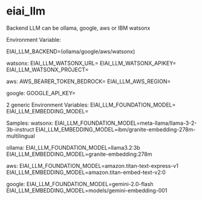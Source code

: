 # eiai_llm

Backend LLM can be ollama, google, aws or IBM watsonx

Environment Variable:

EIAI_LLM_BACKEND=(ollama/google/aws/watsonx)

watsonx:
EIAI_LLM_WATSONX_URL=
EIAI_LLM_WATSONX_APIKEY=
EIAI_LLM_WATSONX_PROJECT=

aws:
AWS_BEARER_TOKEN_BEDROCK=
EIAI_LLM_AWS_REGION=

google:
GOOGLE_API_KEY=


2 generic Environment Variables:
EIAI_LLM_FOUNDATION_MODEL=
EIAI_LLM_EMBEDDING_MODEL=

Samples:
watsonx:
EIAI_LLM_FOUNDATION_MODEL=meta-llama/llama-3-2-3b-instruct
EIAI_LLM_EMBEDDING_MODEL=ibm/granite-embedding-278m-multilingual

ollama:
EIAI_LLM_FOUNDATION_MODEL=llama3.2:3b
EIAI_LLM_EMBEDDING_MODEL=granite-embedding:278m

aws:
EIAI_LLM_FOUNDATION_MODEL=amazon.titan-text-express-v1
EIAI_LLM_EMBEDDING_MODEL=amazon.titan-embed-text-v2:0

google:
EIAI_LLM_FOUNDATION_MODEL=gemini-2.0-flash
EIAI_LLM_EMBEDDING_MODEL=models/gemini-embedding-001
